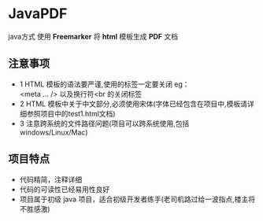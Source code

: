 # JavaPDF
java方式 使用 **Freemarker** 将 **html** 模板生成 **PDF** 文档  

## 注意事项

- 1 HTML 模板的语法要严谨,使用的标签一定要关闭 eg：  
<meta ... /> 以及换行符<br 的关闭标签
- 2 HTML 模板中关于中文部分,必须使用宋体(字体已经包含在项目中,模板请详细参照项目中的test1.html文档)
- 3 注意跨系统的文件路径问题(项目可以跨系统使用,包括windows/Linux/Mac)  

## 项目特点  
- 代码精简，注释详细
- 代码的可读性已经易用性良好
- 项目属于初级 java 项目，适合初级开发者练手(老司机路过给一波指点,楼主将不胜感激)
   
 
